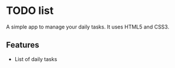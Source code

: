  # TODO list
 A simple app to manage your daily tasks.
 It uses HTML5 and CSS3.
 ## Features
 * List of daily tasks